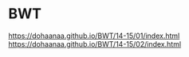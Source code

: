 # BWT

https://dohaanaa.github.io/BWT/14-15/01/index.html
https://dohaanaa.github.io/BWT/14-15/02/index.html
